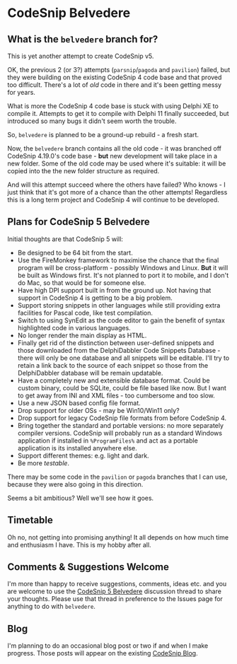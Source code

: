 # CodeSnip Belvedere

## What is the `belvedere` branch for?

This is yet another attempt to create CodeSnip v5.

OK, the previous 2 (or 3?) attempts (`parsnip`/`pagoda` and `pavilion`) failed, but they were building on the existing CodeSnip 4 code base and that proved too difficult. There's a lot of _old_ code in there and it's been getting messy for years.

What is more the CodeSnip 4 code base is stuck with using Delphi XE to compile it. Attempts to get it to compile with Delphi 11 finally succeeded, but introduced so many bugs it didn't seem worth the trouble.

So, `belvedere` is planned to be a ground-up rebuild - a fresh start.

Now, the `belvedere` branch contains all the old code - it was branched off CodeSnip 4.19.0's code base - **but** new development will take place in a new folder. Some of the old code may be used where it's suitable: it will be copied into the the new folder structure as required.

And will this attempt succeed where the others have failed? Who knows - I just think that it's got more of a chance than the other attempts! Regardless this is a long term project and CodeSnip 4 will continue to be developed.

## Plans for CodeSnip 5 Belvedere

Initial thoughts are that CodeSnip 5 will:

* Be designed to be 64 bit from the start.
* Use the FireMonkey framework to maximise the chance that the final program will be cross-platform - possibly Windows and Linux. **But** it will be built as Windows first. It's not planned to port it to mobile, and I don't do Mac, so that would be for someone else.
* Have high DPI support built in from the ground up. Not having that support in CodeSnip 4 is getting to be a big problem.
* Support storing snippets in other languages while still providing extra facilities for Pascal code, like test compilation.
* Switch to using SynEdit as the code editor to gain the benefit of syntax highlighted code in various languages.
* No longer render the main display as HTML.
* Finally get rid of the distinction between user-defined snippets and those downloaded from the DelphiDabbler Code Snippets Database - there will only be one database and all snippets will be editable. I'll try to retain a link back to the source of each snippet so those from the DelphiDabbler database will be remain updatable.
* Have a completely new and extensible database format. Could be custom binary, could be SQLite, could be file based like now. But I want to get away from INI and XML files - too cumbersome and too slow.
* Use a new JSON based config file format.
* Drop support for older OSs - may be Win10/Win11 only?
* Drop support for legacy CodeSnip file formats from before CodeSnip 4.
* Bring together the standard and portable versions: no more separately compiler versions. CodeSnip will probably run as a standard Windows application if installed in `%ProgramFiles%` and act as a portable application is its installed anywhere else.
* Support different themes: e.g. light and dark.
* Be more _testable_.

There may be some code in the `pavilion` or `pagoda` branches that I can use, because they were also going in this direction.

Seems a bit ambitious? Well we'll see how it goes.

## Timetable

Oh no, not getting into promising anything! It all depends on how much time and enthusiasm I have. This is my hobby after all.

## Comments & Suggestions Welcome 

I'm more than happy to receive suggestions, comments, ideas etc. and you are welcome to use the [CodeSnip 5 Belvedere](https://github.com/delphidabbler/codesnip/discussions/42) discussion thread to share your thoughts. Please use that thread in preference to the Issues page for anything to do with `belvedere`.

## Blog

I'm planning to do an occasional blog post or two if and when I make progress. Those posts will appear on the existing [CodeSnip Blog](https://codesnip-app.blogspot.com/).
